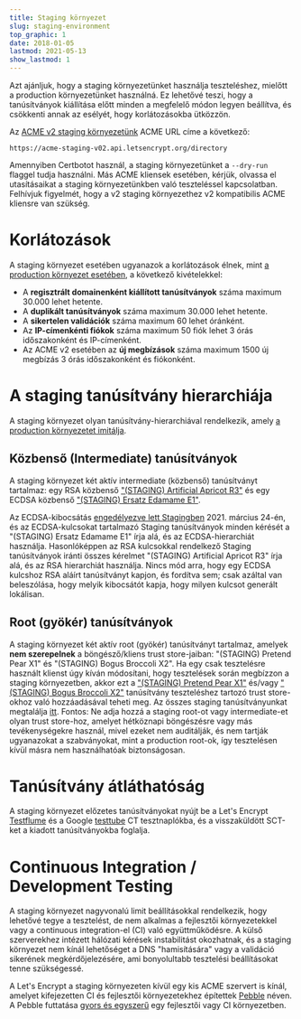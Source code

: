 ```yaml
---
title: Staging környezet
slug: staging-environment
top_graphic: 1
date: 2018-01-05
lastmod: 2021-05-13
show_lastmod: 1
---
```



Azt ajánljuk, hogy a staging környezetünket használja teszteléshez, mielőtt a production környezetünket használná. Ez lehetővé teszi, hogy a tanúsítványok kiállítása előtt minden a megfelelő módon legyen beállítva, és csökkenti annak az esélyét, hogy korlátozásokba ütközzön.

Az [ACME v2 staging környezetünk](https://community.letsencrypt.org/t/staging-endpoint-for-acme-v2/49605) ACME URL címe a következő:

`https://acme-staging-v02.api.letsencrypt.org/directory`

Amennyiben Certbotot használ, a staging környezetünket a `--dry-run` flaggel tudja használni. Más ACME kliensek esetében, kérjük, olvassa el utasításaikat a staging környezetünkben való teszteléssel kapcsolatban. Felhívjuk figyelmét, hogy a v2 staging környezethez v2 kompatibilis ACME kliensre van szükség.

# Korlátozások

A staging környezet esetében ugyanazok a korlátozások élnek, mint [a production környezet esetében](/docs/rate-limits), a következő kivételekkel:

* A **regisztrált domainenként kiállított tanúsítványok** száma maximum 30.000 lehet hetente.
* A **duplikált tanúsítványok** száma maximum 30.000 lehet hetente.
* A **sikertelen validációk** száma maximum 60 lehet óránként.
* Az **IP-címenkénti fiókok** száma maximum 50 fiók lehet 3 órás időszakonként és IP-címenként.
* Az ACME v2 esetében az **új megbízások** száma maximum 1500 új megbízás 3 órás időszakonként és fiókonként.

# A staging tanúsítvány hierarchiája

A staging környezet olyan tanúsítvány-hierarchiával rendelkezik, amely [a production környezetet imitálja](/certificates).

## Közbenső (Intermediate) tanúsítványok

A staging környezet két aktív intermediate (közbenső) tanúsítványt tartalmaz: egy RSA közbenső ["(STAGING) Artificial Apricot R3"](/certs/staging/letsencrypt-stg-int-r3.pem) és egy ECDSA közbenső ["(STAGING) Ersatz Edamame E1"](/certs/staging/letsencrypt-stg-int-e1.pem).

Az ECDSA-kibocsátás [engedélyezve lett Stagingben](https://community.letsencrypt.org/t/ecdsa-issuance-available-in-staging-march-24/147839) 2021. március 24-én, és az ECDSA-kulcsokat tartalmazó Staging tanúsítványok minden kérését a "(STAGING) Ersatz Edamame E1" írja alá, és az ECDSA-hierarchiát használja. Hasonlóképpen az RSA kulcsokkal rendelkező Staging tanúsítványok iránti összes kérelmet "(STAGING) Artificial Apricot R3" írja alá, és az RSA hierarchiát használja. Nincs mód arra, hogy egy ECDSA kulcshoz RSA aláírt tanúsítványt kapjon, és fordítva sem; csak azáltal van beleszólása, hogy melyik kibocsátót kapja, hogy milyen kulcsot generált lokálisan.

## Root (gyökér) tanúsítványok

A staging környezet két aktív root (gyökér) tanúsítványt tartalmaz, amelyek **nem szerepelnek** a böngésző/kliens trust store-jaiban: "(STAGING) Pretend Pear X1" és "(STAGING) Bogus Broccoli X2". Ha egy csak tesztelésre használt klienst úgy kíván módosítani, hogy tesztelések során megbízzon a staging környezetben, akkor ezt a ["(STAGING) Pretend Pear X1"](/certs/staging/letsencrypt-stg-root-x1.pem) és/vagy ["(STAGING) Bogus Broccoli X2"](/certs/staging/letsencrypt-stg-root-x2.pem) tanúsítvány teszteléshez tartozó trust store-okhoz való hozzáadásával teheti meg. Az összes staging tanúsítványunkat megtalálja [itt](https://github.com/letsencrypt/website/tree/master/static/certs/staging).  Fontos: Ne adja hozzá a staging root-ot vagy intermediate-et olyan trust store-hoz, amelyet hétköznapi böngészésre vagy más tevékenységekre használ, mivel ezeket nem auditálják, és nem tartják ugyanazokat a szabványokat, mint a production root-ok, így tesztelésen kívül másra nem használhatóak biztonságosan.

# Tanúsítvány átláthatóság

A staging környezet előzetes tanúsítványokat nyújt be a Let's Encrypt [Testflume](/docs/ct-logs) és a Google [testtube](http://www.certificate-transparency.org/known-logs#TOC-Test-Logs) CT tesztnaplókba, és a visszaküldött SCT-ket a kiadott tanúsítványokba foglalja.

# Continuous Integration / Development Testing

A staging környezet nagyvonalú limit beállításokkal rendelkezik, hogy lehetővé tegye a tesztelést, de nem alkalmas a fejlesztői környezetekkel vagy a continuous integration-el (CI) való együttműködésre. A külső szerverekhez intézett hálózati kérések instabilitást okozhatnak, és a staging környezet nem kínál lehetőséget a DNS "hamisítására" vagy a validáció sikerének megkérdőjelezésére, ami bonyolultabb tesztelési beállításokat tenne szükségessé.

A Let's Encrypt a staging környezeten kívül egy kis ACME szervert is kínál, amelyet kifejezetten CI és fejlesztői környezetekhez építettek [Pebble](https://github.com/letsencrypt/pebble) néven. A Pebble futtatása [gyors és egyszerű](https://github.com/letsencrypt/pebble#docker) egy fejlesztői vagy CI környezetben.
